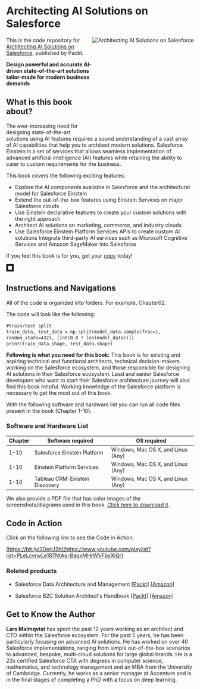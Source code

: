 # Architecting AI Solutions on Salesforce

<a href="https://www.packtpub.com/product/architecting-ai-solutions-on-salesforce/9781801076012?utm_source=github&utm_medium=repository&utm_campaign=9781801076012"><img src="https://static.packt-cdn.com/products/9781801076012/cover/smaller" alt="Architecting AI Solutions on Salesforce" height="256px" align="right"></a>

This is the code repository for [Architecting AI Solutions on Salesforce](https://www.packtpub.com/product/architecting-ai-solutions-on-salesforce/9781801076012?utm_source=github&utm_medium=repository&utm_campaign=9781801076012), published by Packt.

**Design powerful and accurate AI-driven state-of-the-art solutions tailor-made for modern business demands**

## What is this book about?
The ever-increasing need for designing state-of-the-art solutions using AI features requires a sound understanding of a vast array of AI capabilities that help you to architect modern solutions. Salesforce Einstein is a set of services that allows seamless implementation of advanced artificial intelligence (AI) features while retaining the ability to cater to custom requirements for the business. 

This book covers the following exciting features:
* Explore the AI components available in Salesforce and the architectural model for Salesforce Einstein
* Extend the out-of-the-box features using Einstein Services on major Salesforce clouds
* Use Einstein declarative features to create your custom solutions with the right approach
* Architect AI solutions on marketing, commerce, and industry clouds
* Use Salesforce Einstein Platform Services APIs to create custom AI solutions
Integrate third-party AI services such as Microsoft Cognitive Services and Amazon SageMaker into Salesforce

If you feel this book is for you, get your [copy](https://www.amazon.com/dp/1801076014) today!

<a href="https://www.packtpub.com/?utm_source=github&utm_medium=banner&utm_campaign=GitHubBanner"><img src="https://raw.githubusercontent.com/PacktPublishing/GitHub/master/GitHub.png" 
alt="https://www.packtpub.com/" border="5" /></a>

## Instructions and Navigations
All of the code is organized into folders. For example, Chapter02.

The code will look like the following:
```
#train/test split
train_data, test_data = np.split(model_data.sample(frac=1, random_state=432), [int(0.8 * len(model_data))])
print(train_data.shape, test_data.shape)
```

**Following is what you need for this book:**
This book is for existing and aspiring technical and functional architects, technical decision-makers working on the Salesforce ecosystem, and those responsible for designing AI solutions in their Salesforce ecosystem. Lead and senior Salesforce developers who want to start their Salesforce architecture journey will also find this book helpful. Working knowledge of the Salesforce platform is necessary to get the most out of this book.	

With the following software and hardware list you can run all code files present in the book (Chapter 1-10).
### Software and Hardware List
| Chapter | Software required | OS required |
| -------- | ------------------------------------ | ----------------------------------- |
| 1-10 | Salesforce Einstein Platform | Windows, Mac OS X, and Linux (Any) |
| 1-10 | Einstein Platform Services | Windows, Mac OS X, and Linux (Any) |
| 1-10 | Tableau CRM: Einstein Discovery | Windows, Mac OS X, and Linux (Any) |

We also provide a PDF file that has color images of the screenshots/diagrams used in this book. [Click here to download it](https://static.packt-cdn.com/downloads/9781801076012_ColorImages.pdf).

## Code in Action

Click on the following link to see the Code in Action:

[https://bit.ly/3DerU2h](https://www.youtube.com/playlist?list=PLeLcvrwLe187NtAq-BaqxMHrWVFbyXiQr)

### Related products
* Salesforce Data Architecture and Management [[Packt]](https://www.packtpub.com/product/salesforce-data-architecture-and-management/9781801073240) [[Amazon]](https://www.amazon.com/Salesforce-Data-Architecture-Management-effectively/dp/1801073244)

* Salesforce B2C Solution Architect's Handbook [[Packt]](https://www.packtpub.com/product/salesforce-b2c-solution-architect-s-handbook/9781801817035) [[Amazon]](https://www.amazon.com/Salesforce-Solution-Architects-business-consumer/dp/1801817030)

## Get to Know the Author
**Lars Malmqvist**
has spent the past 12 years working as an architect and CTO within the Salesforce ecosystem. For the past 5 years, he has been particularly focusing on advanced AI solutions. He has worked on over 40 Salesforce implementations, ranging from simple out-of-the-box scenarios to advanced, bespoke, multi-cloud solutions for large global brands. He is a 23x certified Salesforce CTA with degrees in computer science, mathematics, and technology management and an MBA from the University of Cambridge. Currently, he works as a senior manager at Accenture and is in the final stages of completing a PhD with a focus on deep learning.
